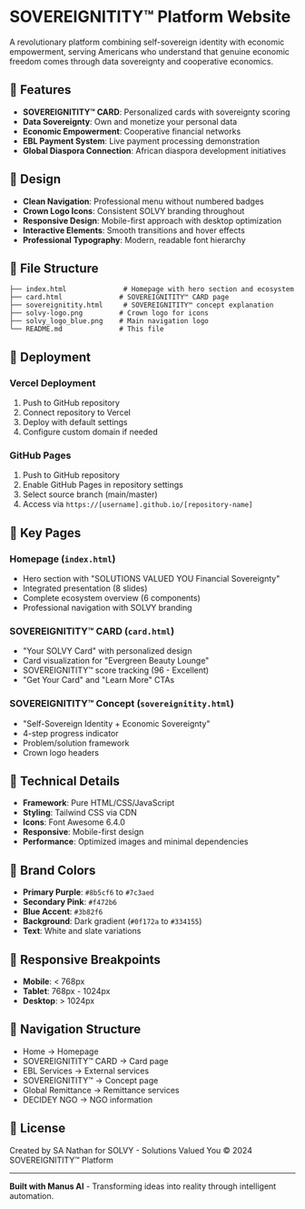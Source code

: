 # SOVEREIGNITITY™ Platform Website

A revolutionary platform combining self-sovereign identity with economic empowerment, serving Americans who understand that genuine economic freedom comes through data sovereignty and cooperative economics.

## 🌟 Features

- **SOVEREIGNITITY™ CARD**: Personalized cards with sovereignty scoring
- **Data Sovereignty**: Own and monetize your personal data
- **Economic Empowerment**: Cooperative financial networks
- **EBL Payment System**: Live payment processing demonstration
- **Global Diaspora Connection**: African diaspora development initiatives

## 🎨 Design

- **Clean Navigation**: Professional menu without numbered badges
- **Crown Logo Icons**: Consistent SOLVY branding throughout
- **Responsive Design**: Mobile-first approach with desktop optimization
- **Interactive Elements**: Smooth transitions and hover effects
- **Professional Typography**: Modern, readable font hierarchy

## 📁 File Structure

```
├── index.html              # Homepage with hero section and ecosystem
├── card.html              # SOVEREIGNITITY™ CARD page
├── sovereignitity.html     # SOVEREIGNITITY™ concept explanation
├── solvy-logo.png         # Crown logo for icons
├── solvy_logo_blue.png    # Main navigation logo
└── README.md              # This file
```

## 🚀 Deployment

### Vercel Deployment
1. Push to GitHub repository
2. Connect repository to Vercel
3. Deploy with default settings
4. Configure custom domain if needed

### GitHub Pages
1. Push to GitHub repository
2. Enable GitHub Pages in repository settings
3. Select source branch (main/master)
4. Access via `https://[username].github.io/[repository-name]`

## 🎯 Key Pages

### Homepage (`index.html`)
- Hero section with "SOLUTIONS VALUED YOU Financial Sovereignty"
- Integrated presentation (8 slides)
- Complete ecosystem overview (6 components)
- Professional navigation with SOLVY branding

### SOVEREIGNITITY™ CARD (`card.html`)
- "Your SOLVY Card" with personalized design
- Card visualization for "Evergreen Beauty Lounge"
- SOVEREIGNITITY™ score tracking (96 - Excellent)
- "Get Your Card" and "Learn More" CTAs

### SOVEREIGNITITY™ Concept (`sovereignitity.html`)
- "Self-Sovereign Identity + Economic Sovereignty"
- 4-step progress indicator
- Problem/solution framework
- Crown logo headers

## 🔧 Technical Details

- **Framework**: Pure HTML/CSS/JavaScript
- **Styling**: Tailwind CSS via CDN
- **Icons**: Font Awesome 6.4.0
- **Responsive**: Mobile-first design
- **Performance**: Optimized images and minimal dependencies

## 🎨 Brand Colors

- **Primary Purple**: `#8b5cf6` to `#7c3aed`
- **Secondary Pink**: `#f472b6`
- **Blue Accent**: `#3b82f6`
- **Background**: Dark gradient (`#0f172a` to `#334155`)
- **Text**: White and slate variations

## 📱 Responsive Breakpoints

- **Mobile**: < 768px
- **Tablet**: 768px - 1024px
- **Desktop**: > 1024px

## 🔗 Navigation Structure

- Home → Homepage
- SOVEREIGNITITY™ CARD → Card page
- EBL Services → External services
- SOVEREIGNITITY™ → Concept page
- Global Remittance → Remittance services
- DECIDEY NGO → NGO information

## 📄 License

Created by SA Nathan for SOLVY - Solutions Valued You
© 2024 SOVEREIGNITITY™ Platform

---

**Built with Manus AI** - Transforming ideas into reality through intelligent automation.

